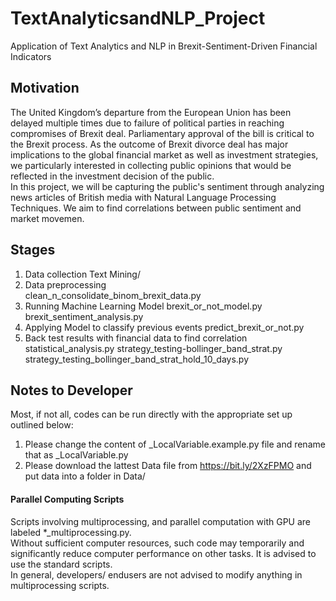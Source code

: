 # TextAnalyticsandNLP_Project
Application of Text Analytics and NLP in Brexit-Sentiment-Driven Financial Indicators

## Motivation 
The United Kingdom’s departure from the European Union has been delayed multiple times due to failure of political parties in reaching compromises of Brexit deal. Parliamentary approval of the bill is critical to the Brexit process. As the outcome of Brexit divorce deal has major implications to the global financial market as well as investment strategies, we particularly interested in collecting public opinions that would be reflected in the investment decision of the public.  
In this project, we will be capturing the public's sentiment through analyzing news articles of British media with Natural Language Processing Techniques. We aim to find correlations between public sentiment and market movemen.

## Stages 
1. Data collection
Text Mining/
2. Data preprocessing  
clean_n_consolidate_binom_brexit_data.py
3. Running Machine Learning Model
brexit_or_not_model.py
brexit_sentiment_analysis.py
4. Applying Model to classify previous events 
predict_brexit_or_not.py
5. Back test results with financial data to find correlation 
statistical_analysis.py
strategy_testing-bollinger_band_strat.py
strategy_testing_bollinger_band_strat_hold_10_days.py

## Notes to Developer
Most, if not all, codes can be run directly with the appropriate set up outlined below:  
1. Please change the content of _LocalVariable.example.py file and rename that as _LocalVariable.py
2. Please download the lattest Data file from https://bit.ly/2XzFPMO and put data into a folder in  Data/ 

#### Parallel Computing Scripts   
Scripts involving multiprocessing, and parallel computation with GPU are labeled *_multiprocessing.py.  
Without sufficient computer resources, such code may temporarily and significantly reduce computer performance on other tasks. It is advised to use the standard scripts.   
In general, developers/ endusers are not advised to modify anything in multiprocessing scripts.  
